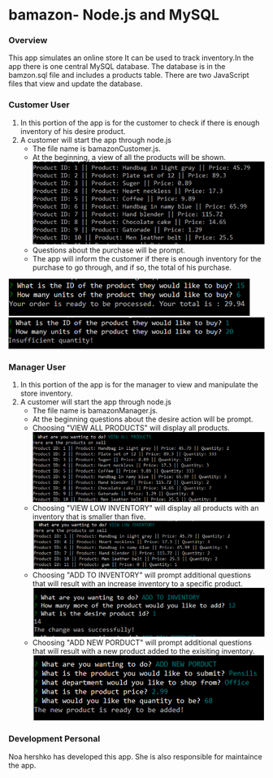 # bamazon- Node.js and MySQL

### Overview

This app simulates an online store It can be used to track inventory.In the app there is one central MySQL database. The database is in the bamzon.sql file and includes a products table. There are two JavaScript files that view and update the database. 

### Customer User

1. In this portion of the app is for the customer to check if there is enough inventory of his desire product. 
2. A customer will start the app through node.js
	* The file name is bamazonCustomer.js.
	* At the beginning, a view of all the products will be shown.
![bamazon-table](https://github.com/n184/bamazon/blob/master/pic/bamazon-table.GIF)
	* Questions about the purchase will be prompt.
	* The app will inform the customer if there is enough inventory for the purchase to go through, and if so, the total of his purchase. 

![bamazon-sufficient](https://github.com/n184/bamazon/blob/master/pic/bamazon-sec.GIF)
![bamazon-insufficient](https://github.com/n184/bamazon/blob/master/pic/bamazon-insufficient.GIF)

### Manager User

1. In this portion of the app is for the manager to view and manipulate the store inventory. 
2. A customer will start the app through node.js
	* The file name is bamazonManager.js.
	* At the beginning questions about the desire action will be prompt.
	* Choosing "VIEW ALL PRODUCTS" will display all products.
![bamazon-view-all](https://github.com/n184/bamazon/blob/master/pic/bamazon-man-all.GIF)
	* Choosing "VIEW LOW INVENTORY" will display all products with an inventory that is smaller than five.
![bamazon-view-all](https://github.com/n184/bamazon/blob/master/pic/bamazon-man-low.GIF)
	* Choosing "ADD TO INVENTORY" will prompt additional questions that will result with an increase inventory to a specific product.
![bamazon-view-all](https://github.com/n184/bamazon/blob/master/pic/bamazon-man-inv.GIF)
	* Choosing "ADD NEW PORDUCT" will prompt additional questions that will result with a new product added to the exisiting inventory.
![bamazon-view-all](https://github.com/n184/bamazon/blob/master/pic/bamazon-man-new.GIF)

### Development Personal

Noa hershko has developed this app. She is also responsible for maintaince the app.


